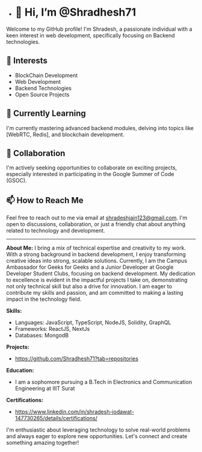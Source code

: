 - # 👋 Hi, I’m @Shradhesh71

Welcome to my GitHub profile! I'm Shradesh, a passionate individual with a keen interest in web development, specifically focusing on Backend technologies.

## 👀 Interests
- BlockChain Development
- Web Development
- Backend Technologies
- Open Source Projects

## 🌱 Currently Learning
I'm currently mastering advanced backend modules, delving into topics like [WebRTC, Redis], and blockchain development.

## 💞️ Collaboration
I'm actively seeking opportunities to collaborate on exciting projects, especially interested in participating in the Google Summer of Code (GSOC).

## 📫 How to Reach Me
Feel free to reach out to me via email at shradeshjain123@gmail.com. I'm open to discussions, collaboration, or just a friendly chat about anything related to technology and development.

---

**About Me:**
I bring a mix of technical expertise and creativity to my work. With a strong background in backend development, I enjoy transforming creative ideas into strong, scalable solutions. Currently, I am the Campus Ambassador for Geeks for Geeks and a Junior Developer at Google Developer Student Clubs, focusing on backend development. My dedication to excellence is evident in the impactful projects I take on, demonstrating not only technical skill but also a drive for innovation. I am eager to contribute my skills and passion, and am committed to making a lasting impact in the technology field.

**Skills:**
- Languages: JavaScript, TypeScript, NodeJS, Solidity, GraphQL
- Frameworks: ReactJS, NextJs
- Databases: MongodB

**Projects:**
- https://github.com/Shradhesh71?tab=repositories

**Education:**
- I am a sophomore pursuing a B.Tech in Electronics and Communication Engineering at IIIT Surat

**Certifications:**
- https://www.linkedin.com/in/shradesh-jodawat-147730265/details/certifications/
<!---
**Contribution Stats:**
![Your GitHub stats](https://github-readme-stats.vercel.app/api?username=Shradhesh71&show_icons=true&theme=radical)  --->

I'm enthusiastic about leveraging technology to solve real-world problems and always eager to explore new opportunities. Let's connect and create something amazing together!


<!---
Shradhesh71/Shradhesh71 is a ✨ special ✨ repository because its `README.md` (this file) appears on your GitHub profile.
You can click the Preview link to take a look at your changes.
--->

